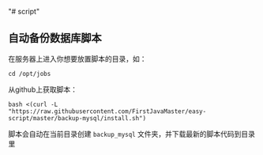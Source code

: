 "# script" 

## 自动备份数据库脚本

在服务器上进入你想要放置脚本的目录，如：

    cd /opt/jobs

从github上获取脚本：

    bash <(curl -L "https://raw.githubusercontent.com/FirstJavaMaster/easy-script/master/backup-mysql/install.sh")

脚本会自动在当前目录创建 `backup_mysql` 文件夹，并下载最新的脚本代码到目录里
